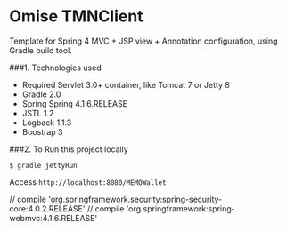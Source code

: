 Omise TMNClient
===============================
Template for Spring 4 MVC + JSP view + Annotation configuration, using Gradle build tool.

###1. Technologies used
* Required Servlet 3.0+ container, like Tomcat 7 or Jetty 8
* Gradle 2.0
* Spring Spring 4.1.6.RELEASE
* JSTL 1.2
* Logback 1.1.3
* Boostrap 3

###2. To Run this project locally
```shell
$ gradle jettyRun
```
Access ```http://localhost:8080/MEMOWallet```


//    compile 'org.springframework.security:spring-security-core:4.0.2.RELEASE'
//	  compile 'org.springframework:spring-webmvc:4.1.6.RELEASE'

